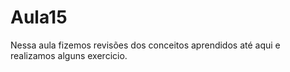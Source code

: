 # Aula15
Nessa aula fizemos revisões dos conceitos aprendidos até aqui e realizamos alguns exercicio.
